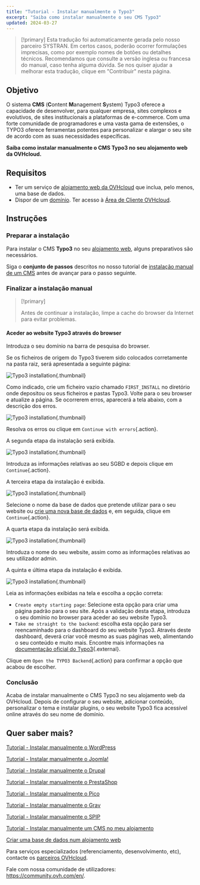 ```yaml
---
title: "Tutorial - Instalar manualmente o Typo3"
excerpt: "Saiba como instalar manualmente o seu CMS Typo3"
updated: 2024-03-27
---
```


> [!primary]
> Esta tradução foi automaticamente gerada pelo nosso parceiro SYSTRAN. Em certos casos, poderão ocorrer formulações imprecisas, como por exemplo nomes de botões ou detalhes técnicos. Recomendamos que consulte a versão inglesa ou francesa do manual, caso tenha alguma dúvida. Se nos quiser ajudar a melhorar esta tradução, clique em "Contribuir" nesta página.
>

## Objetivo

O sistema **CMS** (**C**ontent **M**anagement **S**ystem) Typo3 oferece a capacidade de desenvolver, para qualquer empresa, sites complexos e evolutivos, de sites institucionais a plataformas de e-commerce. Com uma forte comunidade de programadores e uma vasta gama de extensões, o TYPO3 oferece ferramentas potentes para personalizar e alargar o seu site de acordo com as suas necessidades específicas.

**Saiba como instalar manualmente o CMS Typo3 no seu alojamento web da OVHcloud.**

## Requisitos

- Ter um serviço de [alojamento web da OVHcloud](https://www.ovhcloud.com/pt/web-hosting/) que inclua, pelo menos, uma base de dados.
- Dispor de um [domínio](https://www.ovhcloud.com/pt/domains/).
Ter acesso à [Área de Cliente OVHcloud](https://www.ovh.com/auth/?action=gotomanager&from=https://www.ovh.pt/&ovhSubsidiary=pt).

## Instruções

### Preparar a instalação

Para instalar o CMS **Typo3** no seu [alojamento web](https://www.ovhcloud.com/pt/web-hosting/), alguns preparativos são necessários.

Siga o **conjunto de passos** descritos no nosso tutorial de [instalação manual de um CMS](/pages/web_cloud/web_hosting/cms_manual_installation) antes de avançar para o passo seguinte.

### Finalizar a instalação manual

> [!primary]
>
> Antes de continuar a instalação, limpe a cache do browser da Internet para evitar problemas.
>

#### Aceder ao website Typo3 através do browser

Introduza o seu domínio na barra de pesquisa do browser.

Se os ficheiros de origem do Typo3 tiverem sido colocados corretamente na pasta raiz, será apresentada a seguinte página:

![Typo3 installation](images/install_step_one.png){.thumbnail}

Como indicado, crie um ficheiro vazio chamado `FIRST_INSTALL` no diretório onde depositou os seus ficheiros e pastas Typo3. Volte para o seu browser e atualize a página. Se ocorrerem erros, aparecerá a tela abaixo, com a descrição dos erros.

![Typo3 installation](images/install_step_2_error.png){.thumbnail}

Resolva os erros ou clique em `Continue with errors`{.action}.

A segunda etapa da instalação será exibida.

![Typo3 installation](images/install_step_2.png){.thumbnail}

Introduza as informações relativas ao seu SGBD e depois clique em `Continue`{.action}.

A terceira etapa da instalação é exibida.

![Typo3 installation](images/install_step_3.png){.thumbnail}

Selecione o nome da base de dados que pretende utilizar para o seu website ou [crie uma nova base de dados](/pages/web_cloud/web_hosting/sql_create_database) e, em seguida, clique em `Continue`{.action}.

A quarta etapa da instalação será exibida.

![Typo3 installation](images/install_step_4.png){.thumbnail}

Introduza o nome do seu website, assim como as informações relativas ao seu utilizador admin.

A quinta e última etapa da instalação é exibida.

![Typo3 installation](images/install_step_5.png){.thumbnail}

Leia as informações exibidas na tela e escolha a opção correta:

- `Create empty starting page`: Selecione esta opção para criar uma página padrão para o seu site. Após a validação desta etapa, introduza o seu domínio no browser para aceder ao seu website Typo3.
- `Take me straight to the backend`: escolha esta opção para ser reencaminhado para o dashboard do seu website Typo3. Através deste dashboard, deverá criar você mesmo as suas páginas web, alimentando o seu conteúdo e muito mais. Encontre mais informações na [documentação oficial do Typo3](https://docs.typo3.org/Home/GettingStarted.html){.external}.

Clique em `Open the TYPO3 Backend`{.action} para confirmar a opção que acabou de escolher.

### Conclusão

Acaba de instalar manualmente o CMS Typo3 no seu alojamento web da OVHcloud. Depois de configurar o seu website, adicionar conteúdo, personalizar o tema e instalar plugins, o seu website Typo3 fica acessível online através do seu nome de domínio.

## Quer saber mais? <a name="go-further"></a>

[Tutorial - Instalar manualmente o WordPress](/pages/web_cloud/web_hosting/cms_manual_installation_wordpress)

[Tutorial - Instalar manualmente o Joomla!](/pages/web_cloud/web_hosting/cms_manual_installation_joomla)

[Tutorial - Instalar manualmente o Drupal](/pages/web_cloud/web_hosting/cms_manual_installation_drupal)

[Tutorial - Instalar manualmente o PrestaShop](/pages/web_cloud/web_hosting/cms_manual_installation_prestashop)

[Tutorial - Instalar manualmente o Pico](/pages/web_cloud/web_hosting/cms_manual_installation_pico)

[Tutorial - Instalar manualmente o Grav](/pages/web_cloud/web_hosting/cms_manual_installation_grav)

[Tutorial - Instalar manualmente o SPIP](/pages/web_cloud/web_hosting/cms_manual_installation_spip)

[Tutorial - Instalar manualmente um CMS no meu alojamento](/pages/web_cloud/web_hosting/cms_manual_installation)

[Criar uma base de dados num alojamento web](/pages/web_cloud/web_hosting/sql_create_database)
 
Para serviços especializados (referenciamento, desenvolvimento, etc), contacte os [parceiros OVHcloud](https://partner.ovhcloud.com/pt/directory/).
 
Fale com nossa comunidade de utilizadores: <https://community.ovh.com/en/>.